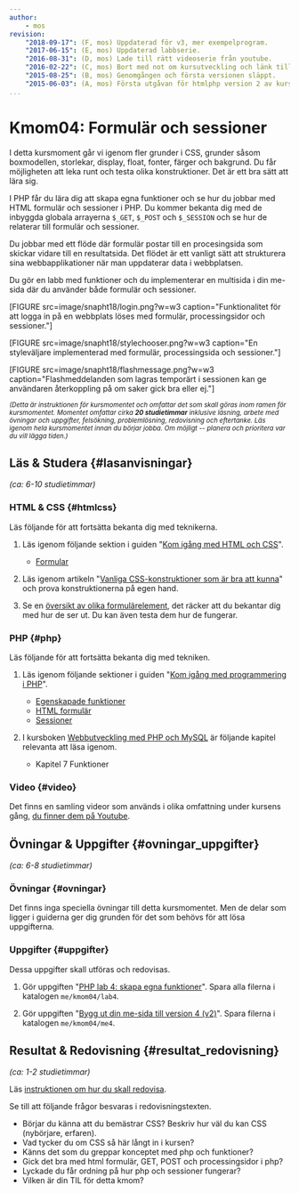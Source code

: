 ```yaml
---
author:
    - mos
revision:
    "2018-09-17": (F, mos) Uppdaterad för v3, mer exempelprogram.
    "2017-06-15": (E, mos) Uppdaterad labbserie.
    "2016-08-31": (D, mos) Lade till rätt videoserie från youtube.
    "2016-02-22": (C, mos) Bort med not om kursutveckling och länk till version 1.
    "2015-08-25": (B, mos) Genomgången och första versionen släppt.
    "2015-06-03": (A, mos) Första utgåvan för htmlphp version 2 av kursen.
...
```

Kmom04: Formulär och sessioner
==================================

I detta kursmoment går vi igenom fler grunder i CSS, grunder såsom boxmodellen, storlekar, display, float, fonter, färger och bakgrund. Du får möjligheten att leka runt och testa olika konstruktioner. Det är ett bra sätt att lära sig.

I PHP får du lära dig att skapa egna funktioner och se hur du jobbar med HTML formulär och sessioner i PHP. Du kommer bekanta dig med de inbyggda globala arrayerna `$_GET`, `$_POST` och `$_SESSION` och se hur de relaterar till formulär och sessioner.

Du jobbar med ett flöde där formulär postar till en procesingsida som skickar vidare till en resultatsida. Det flödet är ett vanligt sätt att strukturera sina webbapplikationer när man uppdaterar data i webbplatsen.

Du gör en labb med funktioner och du implementerar en multisida i din me-sida där du använder både formulär och sessioner.

<!--more-->

[FIGURE src=image/snapht18/login.png?w=w3 caption="Funktionalitet för att logga in på en webbplats löses med formulär, processingsidor och sessioner."]

[FIGURE src=image/snapht18/stylechooser.png?w=w3 caption="En styleväljare implementerad med formulär, processingsida och sessioner."]

[FIGURE src=image/snapht18/flashmessage.png?w=w3 caption="Flashmeddelanden som lagras temporärt i sessionen kan ge användaren återkoppling på om saker gick bra eller ej."]

<small><i>(Detta är instruktionen för kursmomentet och omfattar det som skall göras inom ramen för kursmomentet. Momentet omfattar cirka **20 studietimmar** inklusive läsning, arbete med övningar och uppgifter, felsökning, problemlösning, redovisning och eftertanke. Läs igenom hela kursmomentet innan du börjar jobba. Om möjligt -- planera och prioritera var du vill lägga tiden.)</i></small>



Läs & Studera  {#lasanvisningar}
---------------------------------

*(ca: 6-10 studietimmar)*



### HTML & CSS {#htmlcss}

Läs följande för att fortsätta bekanta dig med teknikerna.

1. Läs igenom följande sektion i guiden "[Kom igång med HTML och CSS](guide/kom-igang-med-html-och-css)".
    * [Formular](guide/kom-igang-med-html-och-css/formular)

1. Läs igenom artikeln "[Vanliga CSS-konstruktioner som är bra att kunna](kunskap/vanliga-css-konstruktioner-som-ar-bra-att-kunna)" och prova konstruktionerna på egen hand.

1. Se en [översikt av olika formulärelement](forms), det räcker att du bekantar dig med hur de ser ut. Du kan även testa dem hur de fungerar.



### PHP {#php}

Läs följande för att fortsätta bekanta dig med tekniken.

1. Läs igenom följande sektioner i guiden "[Kom igång med programmering i PHP](guide/kom-igang-med-programmering-i-php)".
    * [Egenskapade funktioner](guide/kom-igang-med-programmering-i-php/egenskapade-funktioner)
    * [HTML formulär](guide/kom-igang-med-programmering-i-php/html-formular)
    * [Sessioner](guide/kom-igang-med-programmering-i-php/sessioner)

1. I kursboken [Webbutveckling med PHP och MySQL](kunskap/boken-webbutveckling-med-php-och-mysql) är följande kapitel relevanta att läsa igenom.
    * Kapitel 7 Funktioner



### Video  {#video}

Det finns en samling videor som används i olika omfattning under kursens gång, [du finner dem på Youtube](https://www.youtube.com/channel/UCxX3bcidovf5MDLeXMcbDyg/playlists?view=50&shelf_id=9&sort=dd).



Övningar & Uppgifter  {#ovningar_uppgifter}
-------------------------------------------

*(ca: 6-8 studietimmar)*



### Övningar {#ovningar}

Det finns inga speciella övningar till detta kursmomentet. Men de delar som ligger i guiderna ger dig grunden för det som behövs för att lösa uppgifterna.

<!--
1. Jobba igenom övningen "[Att bygga en styleväljare till sin webbplats](kunskap/att-bygga-en-stylevaljare-till-sin-webbplats)".

https://arkiv.dbwebb.se/kod-exempel/business-card-generator/
-->



### Uppgifter {#uppgifter}

Dessa uppgifter skall utföras och redovisas.

1. Gör uppgiften "[PHP lab 4: skapa egna funktioner](uppgift/php-lab4-skapa-egna-funktioner)". Spara alla filerna i katalogen `me/kmom04/lab4`.

1. Gör uppgiften "[Bygg ut din me-sida till version 4 (v2)](uppgift/bygg-ut-din-me-sida-till-version-4-v2)". Spara filerna i katalogen `me/kmom04/me4`.

<!--
1. Gör uppgiften "[Bygg en styleväljare till din webbplats](uppgift/bygg-en-stylevaljare-till-din-webbplats)". Spara filerna i `me/kmom04/stylechooser`.
-->



Resultat & Redovisning  {#resultat_redovisning}
-----------------------------------------------

*(ca: 1-2 studietimmar)*

Läs [instruktionen om hur du skall redovisa](./../redovisa).

Se till att följande frågor besvaras i redovisningstexten.

* Börjar du känna att du bemästrar CSS? Beskriv hur väl du kan CSS (nybörjare, erfaren).
* Vad tycker du om CSS så här långt in i kursen?
* Känns det som du greppar konceptet med php och funktioner?
* Gick det bra med html formulär, GET, POST och processingsidor i php?
* Lyckade du får ordning på hur php och sessioner fungerar?
* Vilken är din TIL för detta kmom?
